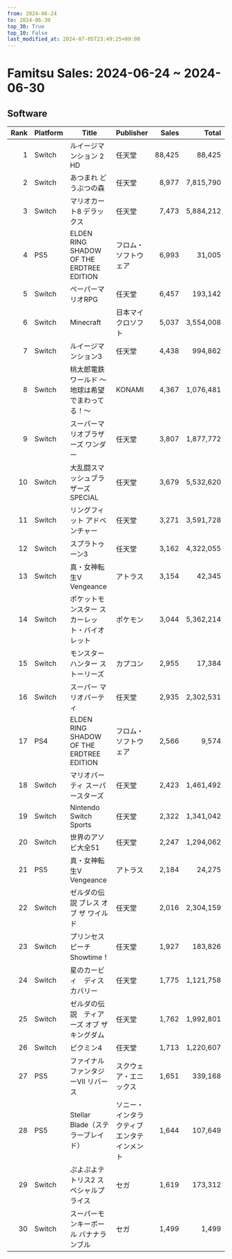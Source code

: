```yaml
---
from: 2024-06-24
to: 2024-06-30
top_30: True
top_10: False
last_modified_at: 2024-07-05T23:49:25+09:00
---
```

# Famitsu Sales: 2024-06-24 ~ 2024-06-30
## Software
| Rank | Platform | Title | Publisher | Sales | Total | Rate | New |
| -: | -- | -- | -- | -: | -: | -: | -- |
| 1 | Switch | ルイージマンション 2 HD | 任天堂 | 88,425 | 88,425 | 60% |  |
| 2 | Switch | あつまれ どうぶつの森 | 任天堂 | 8,977 | 7,815,790 | 20% |  |
| 3 | Switch | マリオカート8 デラックス | 任天堂 | 7,473 | 5,884,212 | 20% |  |
| 4 | PS5 | ELDEN RING SHADOW OF THE ERDTREE EDITION | フロム・ソフトウェア | 6,993 | 31,005 | 40% |  |
| 5 | Switch | ペーパーマリオRPG | 任天堂 | 6,457 | 193,142 | 20% |  |
| 6 | Switch | Minecraft | 日本マイクロソフト | 5,037 | 3,554,008 | 20% |  |
| 7 | Switch | ルイージマンション3 | 任天堂 | 4,438 | 994,862 | 20% |  |
| 8 | Switch | 桃太郎電鉄ワールド 〜地球は希望でまわってる！〜 | KONAMI | 4,367 | 1,076,481 | 20% |  |
| 9 | Switch | スーパーマリオブラザーズ ワンダー | 任天堂 | 3,807 | 1,877,772 | 20% |  |
| 10 | Switch | 大乱闘スマッシュブラザーズ SPECIAL | 任天堂 | 3,679 | 5,532,620 | 20% |  |
| 11 | Switch | リングフィット アドベンチャー | 任天堂 | 3,271 | 3,591,728 | 20% |  |
| 12 | Switch | スプラトゥーン3 | 任天堂 | 3,162 | 4,322,055 | 20% |  |
| 13 | Switch | 真・女神転生V Vengeance | アトラス | 3,154 | 42,345 | 20% |  |
| 14 | Switch | ポケットモンスター スカーレット・バイオレット | ポケモン | 3,044 | 5,362,214 | 20% |  |
| 15 | Switch | モンスターハンター ストーリーズ | カプコン | 2,955 | 17,384 | 40% |  |
| 16 | Switch | スーパー マリオパーティ | 任天堂 | 2,935 | 2,302,531 | 20% |  |
| 17 | PS4 | ELDEN RING SHADOW OF THE ERDTREE EDITION | フロム・ソフトウェア | 2,566 | 9,574 | 60% |  |
| 18 | Switch | マリオパーティ スーパースターズ | 任天堂 | 2,423 | 1,461,492 | 20% |  |
| 19 | Switch | Nintendo Switch Sports | 任天堂 | 2,322 | 1,341,042 | 20% |  |
| 20 | Switch | 世界のアソビ大全51 | 任天堂 | 2,247 | 1,294,062 | 20% |  |
| 21 | PS5 | 真・女神転生V Vengeance | アトラス | 2,184 | 24,275 | 40% |  |
| 22 | Switch | ゼルダの伝説 ブレス オブ ザ ワイルド | 任天堂 | 2,016 | 2,304,159 | 20% |  |
| 23 | Switch | プリンセスピーチ Showtime！ | 任天堂 | 1,927 | 183,826 | 20% |  |
| 24 | Switch | 星のカービィ　ディスカバリー | 任天堂 | 1,775 | 1,121,758 | 20% |  |
| 25 | Switch | ゼルダの伝説　ティアーズ オブ ザ キングダム | 任天堂 | 1,762 | 1,992,801 | 20% |  |
| 26 | Switch | ピクミン4 | 任天堂 | 1,713 | 1,220,607 | 20% |  |
| 27 | PS5 | ファイナルファンタジーVII リバース | スクウェア・エニックス | 1,651 | 339,168 | 20% |  |
| 28 | PS5 | Stellar Blade（ステラーブレイド） | ソニー・インタラクティブエンタテインメント | 1,644 | 107,649 | 20% |  |
| 29 | Switch | ぷよぷよテトリス2 スペシャルプライス | セガ | 1,619 | 173,312 | 20% |  |
| 30 | Switch | スーパーモンキーボール バナナランブル | セガ | 1,499 | 1,499 | 80% |  |